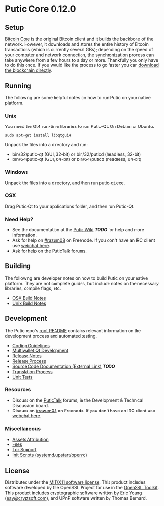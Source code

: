 Putic Core 0.12.0
=====================

Setup
---------------------
[Bitcoin Core](http://bitcoin.org/en/download) is the original Bitcoin client and it builds the backbone of the network. However, it downloads and stores the entire history of Bitcoin transactions (which is currently several GBs); depending on the speed of your computer and network connection, the synchronization process can take anywhere from a few hours to a day or more. Thankfully you only have to do this once. If you would like the process to go faster you can [download the blockchain directly](bootstrap.md).

Running
---------------------
The following are some helpful notes on how to run Putic on your native platform.

### Unix

You need the Qt4 run-time libraries to run Putic-Qt. On Debian or Ubuntu:

	sudo apt-get install libqtgui4

Unpack the files into a directory and run:

- bin/32/putic-qt (GUI, 32-bit) or bin/32/puticd (headless, 32-bit)
- bin/64/putic-qt (GUI, 64-bit) or bin/64/puticd (headless, 64-bit)



### Windows

Unpack the files into a directory, and then run putic-qt.exe.

### OSX

Drag Putic-Qt to your applications folder, and then run Putic-Qt.

### Need Help?

* See the documentation at the [Putic Wiki](https://en.bitcoin.it/wiki/Main_Page) ***TODO***
for help and more information.
* Ask for help on [#razum08](http://webchat.freenode.net?channels=razum08) on Freenode. If you don't have an IRC client use [webchat here](http://webchat.freenode.net?channels=razum08).
* Ask for help on the [PuticTalk](https://putictalk.org/) forums.

Building
---------------------
The following are developer notes on how to build Putic on your native platform. They are not complete guides, but include notes on the necessary libraries, compile flags, etc.

- [OSX Build Notes](build-osx.md)
- [Unix Build Notes](build-unix.md)

Development
---------------------
The Putic repo's [root README](https://github.com/razum08/putic/blob/master/README.md) contains relevant information on the development process and automated testing.

- [Coding Guidelines](coding.md)
- [Multiwallet Qt Development](multiwallet-qt.md)
- [Release Notes](release-notes.md)
- [Release Process](release-process.md)
- [Source Code Documentation (External Link)](https://dev.visucore.com/bitcoin/doxygen/) ***TODO***
- [Translation Process](translation_process.md)
- [Unit Tests](unit-tests.md)

### Resources
* Discuss on the [PuticTalk](https://putictalk.org/) forums, in the Development & Technical Discussion board.
* Discuss on [#razum08](http://webchat.freenode.net/?channels=razum08) on Freenode. If you don't have an IRC client use [webchat here](http://webchat.freenode.net/?channels=razum08).

### Miscellaneous
- [Assets Attribution](assets-attribution.md)
- [Files](files.md)
- [Tor Support](tor.md)
- [Init Scripts (systemd/upstart/openrc)](init.md)

License
---------------------
Distributed under the [MIT/X11 software license](http://www.opensource.org/licenses/mit-license.php).
This product includes software developed by the OpenSSL Project for use in the [OpenSSL Toolkit](https://www.openssl.org/). This product includes
cryptographic software written by Eric Young ([eay@cryptsoft.com](mailto:eay@cryptsoft.com)), and UPnP software written by Thomas Bernard.
